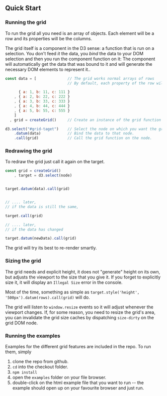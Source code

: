 ## Quick Start

### Running the grid

To run the grid all you need is an array of objects.
Each element will be a row and its properties will be the columns.

The grid itself is a component in the D3 sense: a function that is run on a selection.
You don't feed _it_ the data, you _bind_ the data to your DOM selection and then you run the component function on it:
The component will automatically get the data that was bound to it and will generate the necessary DOM elements to represent it..

```javascript
const data = [              // The grid works normal arrays of rows
                            // By default, each property of the row will become a column.

      { a: 1, b: 11, c: 111 }
    , { a: 2, b: 22, c: 222 }
    , { a: 3, b: 33, c: 333 }
    , { a: 4, b: 44, c: 444 }
    , { a: 5, b: 55, c: 555 }
    ]
  , grid = createGrid()     // Create an instance of the grid function

d3.select("#grid-taget")    // Select the node on which you want the grid to be run
    .datum(data)            // Bind the data to that node.
    .call(grid)             // Call the grid function on the node.
```

### Redrawing the grid

To redraw the grid just call it again on the target.

```javascript
const grid = createGrid()
    , target = d3.select(node)


target.datum(data).call(grid)


// .... later,
// if the data is still the same,

target.call(grid)

// .... later,
// if the data has changed

target.datum(newData).call(grid)
```

The grid will try its best to re-render smartly.

### Sizing the grid

The grid needs and explicit height, it does not "generate" height on its own, but adjusts the viewport to the size that you give it.
If you forget to explicitly size it, it will display an  `Illegal Size` error in the console.

Most of the time, something as simple as `target.style('height', '500px').datum(rows).call(grid)` will do.

The grid will listen to `window.resize` events so it will adjust whenever the viewport changes.
If, for some reason, you need to resize the grid's area, you can invalidate the grid size caches by dispatching `size-dirty` on the grid DOM node.

### Running the examples

Examples for the different grid features are included in the repo.
To run them, simply 

1. clone the repo from github.
2. `cd` into the checkout folder.
2. `npm install`
3. open the `examples` folder on your file browser.
4. double-click on the html example file that you want to run -- the example should open up on your favourite browser and just run.
